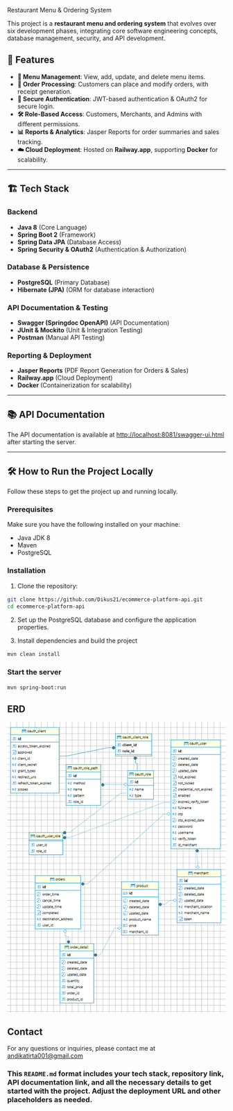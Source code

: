 Restaurant Menu & Ordering System

This project is a **restaurant menu and ordering system** that evolves over six development phases, integrating core software engineering concepts, database management, security, and API development.

## 🚀 Features
- **📜 Menu Management**: View, add, update, and delete menu items.
- **🛒 Order Processing**: Customers can place and modify orders, with receipt generation.
- **🔑 Secure Authentication**: JWT-based authentication & OAuth2 for secure login.
- **🛠️ Role-Based Access**: Customers, Merchants, and Admins with different permissions.
- **📊 Reports & Analytics**: Jasper Reports for order summaries and sales tracking.
- **☁️ Cloud Deployment**: Hosted on **Railway.app**, supporting **Docker** for scalability.

---

## 🏗️ Tech Stack
### **Backend**
- **Java 8** (Core Language)
- **Spring Boot 2** (Framework)
- **Spring Data JPA** (Database Access)
- **Spring Security & OAuth2** (Authentication & Authorization)

### **Database & Persistence**
- **PostgreSQL** (Primary Database)
- **Hibernate (JPA)** (ORM for database interaction)

### **API Documentation & Testing**
- **Swagger (Springdoc OpenAPI)** (API Documentation)
- **JUnit & Mockito** (Unit & Integration Testing)
- **Postman** (Manual API Testing)

### **Reporting & Deployment**
- **Jasper Reports** (PDF Report Generation for Orders & Sales)
- **Railway.app** (Cloud Deployment)
- **Docker** (Containerization for scalability)

---

## 📚 API Documentation

The API documentation is available at [http://localhost:8081/swagger-ui.html](http://localhost:8081/swagger-ui.html) after starting the server.

---

## 🛠️ How to Run the Project Locally

Follow these steps to get the project up and running locally.

### Prerequisites

Make sure you have the following installed on your machine:

- Java JDK 8
- Maven
- PostgreSQL

### Installation

1. Clone the repository:

```bash
git clone https://github.com/Dikus21/ecommerce-platform-api.git
cd ecommerce-platform-api
```

2. Set up the PostgreSQL database and configure the application properties.

3. Install dependencies and build the project
```bash
mvn clean install
```

### Start the server

```bash
mvn spring-boot:run
```
## ERD

![ERD](./SQL/ERD.png)

## Contact

For any questions or inquiries, please contact me at [andikatirta001@gmail.com](mailto:andikatirta001@gmail.com)


### This `README.md` format includes your tech stack, repository link, API documentation link, and all the necessary details to get started with the project. Adjust the deployment URL and other placeholders as needed.